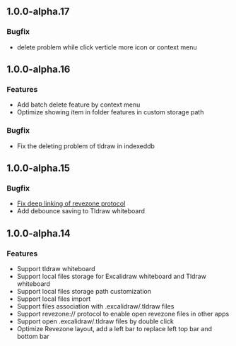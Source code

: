 ## 1.0.0-alpha.17
### Bugfix
* delete problem while click verticle more icon or context menu

## 1.0.0-alpha.16
### Features
* Add batch delete feature by context menu
* Optimize showing item in folder features in custom storage path
### Bugfix
* Fix the deleting problem of tldraw in indexeddb

## 1.0.0-alpha.15
### Bugfix
* [Fix deep linking of revezone protocol](https://github.com/wl4g-collect/revezone/issues/17)
* Add debounce saving to Tldraw whiteboard

## 1.0.0-alpha.14
### Features
* Support tldraw whiteboard
* Support local files storage for Excalidraw whiteboard and Tldraw whiteboard
* Support local files storage path customization
* Support local files import
* Support files association with .excalidraw/.tldraw files
* Support revezone:// protocol to enable open revezone files in other apps
* Support open .excalidraw/.tldraw files by double click
* Optimize Revezone layout, add a left bar to replace left top bar and bottom bar 
